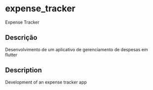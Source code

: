 # expense_tracker

Expense Tracker

## Descrição

Desenvolvimento de um aplicativo de gerenciamento de despesas em flutter

## Description

Development of an expense tracker app
